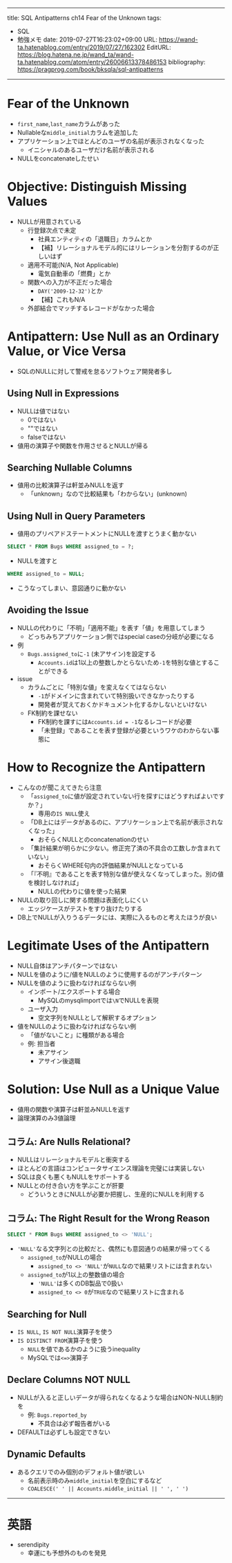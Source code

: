 ---
title: SQL Antipatterns ch14 Fear of the Unknown
tags:
- SQL
- 勉強メモ
date: 2019-07-27T16:23:02+09:00
URL: https://wand-ta.hatenablog.com/entry/2019/07/27/162302
EditURL: https://blog.hatena.ne.jp/wand_ta/wand-ta.hatenablog.com/atom/entry/26006613378486153
bibliography: https://pragprog.com/book/bksqla/sql-antipatterns
-------------------------------------

# Fear of the Unknown

- `first_name`,`last_name`カラムがあった
- Nullableな`middle_initial`カラムを追加した
- アプリケーション上でほとんどのユーザの名前が表示されなくなった
    - イニシャルのあるユーザだけ名前が表示される
- NULLをconcatenateしたせい


# Objective: Distinguish Missing Values

- NULLが用意されている
    - 行登録次点で未定
        - 社員エンティティの「退職日」カラムとか
        - 【補】リレーショナルモデル的にはリレーションを分割するのが正しいはず
    - 適用不可能(N/A, Not Applicable)
        - 電気自動車の「燃費」とか
    - 関数への入力が不正だった場合
        - `DAY('2009-12-32')`とか
        - 【補】これもN/A
    - 外部結合でマッチするレコードがなかった場合


# Antipattern: Use Null as an Ordinary Value, or Vice Versa

- SQLのNULLに対して警戒を怠るソフトウェア開発者多し


## Using Null in Expressions

- NULLは値ではない
    - 0ではない
    - ""ではない
    - falseではない
- 値用の演算子や関数を作用させるとNULLが帰る

## Searching Nullable Columns

- 値用の比較演算子は軒並みNULLを返す
    - 「unknown」なので比較結果も「わからない」(unknown)


## Using Null in Query Parameters

- 値用のプリペアドステートメントにNULLを渡すとうまく動かない

```sql
SELECT * FROM Bugs WHERE assigned_to = ?;
```

- NULLを渡すと

```sql
WHERE assigned_to = NULL;
```

- こうなってしまい、意図通りに動かない


## Avoiding the Issue

- NULLの代わりに「不明」「適用不能」を表す「値」を用意してしまう
    - どっちみちアプリケーション側ではspecial caseの分岐が必要になる
- 例
    - `Bugs.assigned_to`に`-1` (未アサイン)を設定する
        - `Accounts.id`は1以上の整数しかとらないため`-1`を特別な値とすることができる
- issue
    - カラムごとに「特別な値」を変えなくてはならない
        - `-1`がドメインに含まれていて特別扱いできなかったりする
        - 開発者が覚えておくかドキュメント化するかしないといけない
    - FK制約を課せない
        - FK制約を課すには`Accounts.id = -1`なるレコードが必要
        - 「未登録」であることを表す登録が必要というワケのわからない事態に



# How to Recognize the Antipattern

- こんなのが聞こえてきたら注意
    - 「`assigned_to`に値が設定されていない行を探すにはどうすればよいですか？」
        - 専用の`IS NULL`使え
    - 「DB上にはデータがあるのに、アプリケーション上で名前が表示されなくなった」
        - おそらくNULLとのconcatenationのせい
    - 「集計結果が明らかに少ない。修正完了済の不具合の工数しか含まれていない」
        - おそらくWHERE句内の評価結果がNULLとなっている
    - 「『不明』であることを表す特別な値が使えなくなってしまった。別の値を検討しなければ」
        - NULLの代わりに値を使った結果
- NULLの取り回しに関する問題は表面化しにくい
    - エッジケースがテストをすり抜けたりする
- DB上でNULLが入りうるデータには、実際に入るものと考えたほうが良い
    

# Legitimate Uses of the Antipattern

- NULL自体はアンチパターンではない
- NULLを値のように/値をNULLのように使用するのがアンチパターン
- NULLを値のように扱わなければならない例
    - インポート/エクスポートする場合
        - MySQLのmysqlimportでは`\N`でNULLを表現
    - ユーザ入力
        - 空文字列をNULLとして解釈するオプション
- 値をNULLのように扱わなければならない例
    - 「値がないこと」に種類がある場合
    - 例: 担当者
        - 未アサイン
        - アサイン後退職


# Solution: Use Null as a Unique Value

- 値用の関数や演算子は軒並みNULLを返す
- 論理演算のみ3値論理

## コラム: Are Nulls Relational?

- NULLはリレーショナルモデルと衝突する
- ほとんどの言語はコンピュータサイエンス理論を完璧には実装しない
- SQLは良くも悪くもNULLをサポートする
- NULLとの付き合い方を学ぶことが肝要
    - どういうときにNULLが必要か把握し、生産的にNULLを利用する


## コラム: The Right Result for the Wrong Reason

```sql
SELECT * FROM Bugs WHERE assigned_to <> 'NULL';
```

- `'NULL'`なる文字列との比較だと、偶然にも意図通りの結果が帰ってくる
    - `assigned_to`がNULLの場合
        - `assigned_to <> 'NULL'`が`NULL`なので結果リストには含まれない
    - `assigned_to`が1以上の整数値の場合
        - `'NULL'`は多くのDB製品で0扱い
        - `assigned_to <> 0`が`TRUE`なので結果リストに含まれる

## Searching for Null

- `IS NULL`, `IS NOT NULL`演算子を使う
- `IS DISTINCT FROM`演算子を使う
    - `NULL`を値であるかのように扱うinequality
    - MySQLでは`<=>`演算子

## Declare Columns NOT NULL

- NULLが入ると正しいデータが得られなくなるような場合はNON-NULL制約を
    - 例: `Bugs.reported_by`
        - 不具合は必ず報告者がいる
- DEFAULTは必ずしも設定できない


## Dynamic Defaults

- あるクエリでのみ個別のデフォルト値が欲しい
    - 名前表示時のみ`middle_initial`を空白にするなど
    - `COALESCE(' ' || Accounts.middle_initial || ' ', ' ')`


----------------------------------------

# 英語

- serendipity
    - 幸運にも予想外のものを発見
